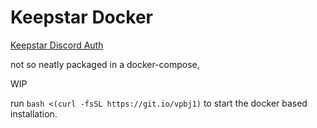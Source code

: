 # Keepstar Docker
[Keepstar Discord Auth](https://github.com/shibdib/keepstar)

not so neatly packaged in a docker-compose, 

WIP

run `bash <(curl -fsSL https://git.io/vpbj1)` to start the docker based installation.

